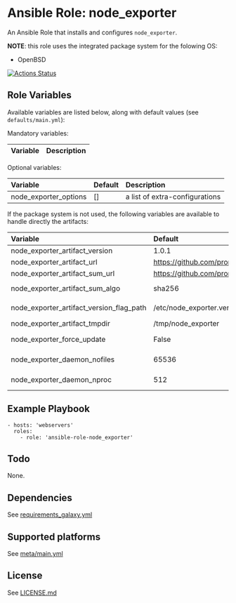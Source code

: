 # Ansible Role: node_exporter

An Ansible Role that installs and configures `node_exporter`.

**NOTE**: this role uses the integrated package system for the folowing OS:
- OpenBSD

[![Actions Status](https://github.com/tristan-weil/ansible-role-node_exporter/workflows/molecule/badge.svg?branch=master)](https://github.com/tristan-weil/ansible-role-node_exporter/actions)

## Role Variables

Available variables are listed below, along with default values (see `defaults/main.yml`):

Mandatory variables:

| Variable      | Description |
| :------------ | :---------- |

Optional variables:

| Variable      | Default | Description |
| :------------ | :------ | :---------- |
| node_exporter_options | []    | a list of extra-configurations |

If the package system is not used, the following variables are available to handle directly the artifacts:

| Variable      | Default | Description |
| :------------ | :------ | :---------- |
| node_exporter_artifact_version | 1.0.1 | the version |
| node_exporter_artifact_url | https://github.com/prometheus/node_exporter/rele...tar.gz | the path to the artifacts to install |
| node_exporter_artifact_sum_url  | https://github.com/prometheus/node_exporter/relea.../sha256sums.txt | the path to the SUMS file |
| node_exporter_artifact_sum_algo | sha256 | the hash algorithm used in `node_exporter_artifact_sum_url` |
| node_exporter_artifact_version_flag_path | /etc/node_exporter.version | the files prevents reinstallation of the artifacts |
| node_exporter_artifact_tmpdir | /tmp/node_exporter | the installation work directory |
| node_exporter_force_update | False | *True/False* to force the update of the artifacts |
| node_exporter_daemon_nofiles | 65536 | the maximum number of files the daemon can open |
| node_exporter_daemon_nproc | 512  | the maximum number of processes the daemon can have |

## Example Playbook

    - hosts: 'webservers'
      roles:
        - role: 'ansible-role-node_exporter'

## Todo

None.

## Dependencies

See [requirements_galaxy.yml](https://github.com/tristan-weil/ansible-role-node_exporter/blob/master/requirements_galaxy.yml)

## Supported platforms

See [meta/main.yml](https://github.com/tristan-weil/ansible-role-node_exporter/blob/master/meta/main.yml)

## License

See [LICENSE.md](https://github.com/tristan-weil/ansible-role-node_exporter/blob/master/LICENSE.md)

